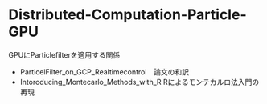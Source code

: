 # Distributed-Computation-Particle-GPU
GPUにParticlefilterを適用する関係

- ParticelFilter_on_GCP_Realtimecontrol　論文の和訳
- Intoroducing_Montecarlo_Methods_with_R Rによるモンテカルロ法入門の再現
